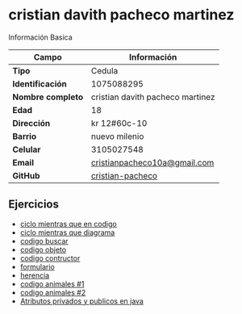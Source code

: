# cristian davith pacheco martinez
Información Basica

| Campo | Información |
| --- | --- |
| **Tipo** | Cedula |
| **Identificación** | 1075088295|
| **Nombre completo** | cristian davith pacheco martinez |
| **Edad** | 18 |
| **Dirección** | kr 12#60c-10|
| **Barrio** | nuevo milenio |
| **Celular** | 3105027548|
| **Email** | cristianpacheco10a@gmail.com |
| **GitHub** |[cristian-pacheco](https://github.com/Cristian-pacheco) |

## Ejercicios
- [ciclo mientras que en codigo](codigo.md)
- [ciclo mientras que diagrama](Diagrama%20sin%20t%C3%ADtulo.drawio.png)
- [codigo buscar](codigobuscar.md)
- [codigo objeto](objeto.md)
- [codigo contructor](contructor.md)
- [formulario](formulario.md)
- [herencia](Herencia.md)
- [codigo animales #1](animal.md)
- [codigo animales #2](animales2.md)
- [Atributos privados y publicos en java](java1.md)
